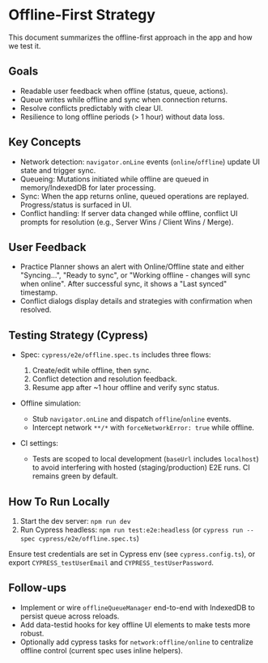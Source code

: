 # Offline-First Strategy

This document summarizes the offline-first approach in the app and how we test it.

## Goals

- Readable user feedback when offline (status, queue, actions).
- Queue writes while offline and sync when connection returns.
- Resolve conflicts predictably with clear UI.
- Resilience to long offline periods (> 1 hour) without data loss.

## Key Concepts

- Network detection: `navigator.onLine` events (`online`/`offline`) update UI state and trigger sync.
- Queueing: Mutations initiated while offline are queued in memory/IndexedDB for later processing.
- Sync: When the app returns online, queued operations are replayed. Progress/status is surfaced in UI.
- Conflict handling: If server data changed while offline, conflict UI prompts for resolution (e.g., Server Wins / Client Wins / Merge).

## User Feedback

- Practice Planner shows an alert with Online/Offline state and either "Syncing…", "Ready to sync", or "Working offline - changes will sync when online". After successful sync, it shows a "Last synced" timestamp.
- Conflict dialogs display details and strategies with confirmation when resolved.

## Testing Strategy (Cypress)

- Spec: `cypress/e2e/offline.spec.ts` includes three flows:
  1) Create/edit while offline, then sync.
  2) Conflict detection and resolution feedback.
  3) Resume app after ~1 hour offline and verify sync status.

- Offline simulation:
  - Stub `navigator.onLine` and dispatch `offline`/`online` events.
  - Intercept network `**/*` with `forceNetworkError: true` while offline.

- CI settings:
  - Tests are scoped to local development (`baseUrl` includes `localhost`) to avoid interfering with hosted (staging/production) E2E runs. CI remains green by default.

## How To Run Locally

1) Start the dev server: `npm run dev`
2) Run Cypress headless: `npm run test:e2e:headless` (or `cypress run --spec cypress/e2e/offline.spec.ts`)

Ensure test credentials are set in Cypress env (see `cypress.config.ts`), or export `CYPRESS_testUserEmail` and `CYPRESS_testUserPassword`.

## Follow-ups

- Implement or wire `offlineQueueManager` end-to-end with IndexedDB to persist queue across reloads.
- Add data-testid hooks for key offline UI elements to make tests more robust.
- Optionally add cypress tasks for `network:offline/online` to centralize offline control (current spec uses inline helpers).

